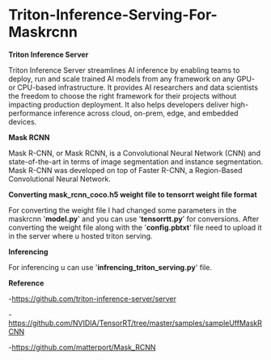 # Triton-Inference-Serving-For-Maskrcnn
**Triton Inference Server**  

Triton Inference Server streamlines AI inference by enabling teams to deploy, run and scale trained AI models from any framework on any GPU- or CPU-based infrastructure. It provides AI researchers and data scientists the freedom to choose the right framework for their projects without impacting production deployment. It also helps developers deliver high-performance inference across cloud, on-prem, edge, and embedded devices.  

**Mask RCNN**  

Mask R-CNN, or Mask RCNN, is a Convolutional Neural Network (CNN) and state-of-the-art in terms of image segmentation and instance segmentation. Mask R-CNN was developed on top of Faster R-CNN, a Region-Based Convolutional Neural Network.  

**Converting mask_rcnn_coco.h5 weight file to tensorrt weight file format**  

For converting the weight file I had changed some parameters in the maskrcnn '**model.py**' and you can use '**tensorrtt.py**' for conversions. After converting the weight file along with the '**config.pbtxt**' file need to upload it in the server where u hosted triton serving.  

**Inferencing**  

For inferencing u can use '**infrencing_triton_serving.py**' file.

**Reference**

-https://github.com/triton-inference-server/server  

-https://github.com/NVIDIA/TensorRT/tree/master/samples/sampleUffMaskRCNN  

-https://github.com/matterport/Mask_RCNN

